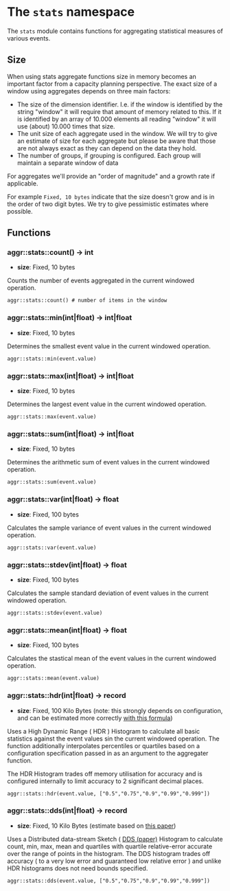 # The `stats` namespace

The `stats` module contains functions for aggregating statistical measures
of various events.


## Size

When using stats aggregate functions size in memory becomes an important factor from a capacity
planning perspective. The exact size of a window using aggregates depends on three main factors:

* The size of the dimension identifier. I.e. if the window is identified by the string "window" it will
  require that amount of memory related to this. If it is identified by an array of 10.000 elements
  all reading "window" it will use (about) 10.000 times that size.
* The unit size of each aggregate used in the window. We will try to give an estimate of size
  for each aggregate but please be aware that those are not always exact as they can depend on
  the data they hold.
* The number of groups, if grouping is configured. Each group will maintain a separate window of data

For aggregates we'll provide an "order of magnitude" and a growth rate if applicable.

For example `Fixed, 10 bytes` indicate that the size doesn't grow and is in the order of two digit
bytes. We try to give pessimistic estimates where possible.


## Functions

### aggr::stats::count() -> int

* **size**: Fixed, 10 bytes

Counts the number of events aggregated in the current windowed operation.

```trickle
aggr::stats::count() # number of items in the window
```

### aggr::stats::min(int|float) -> int|float

* **size**: Fixed, 10 bytes

Determines the smallest event value in the current windowed operation.

```trickle
aggr::stats::min(event.value)
```

### aggr::stats::max(int|float) -> int|float

* **size**: Fixed, 10 bytes


Determines the largest event value in the current windowed operation.

```trickle
aggr::stats::max(event.value)
```

### aggr::stats::sum(int|float) -> int|float

* **size**: Fixed, 10 bytes

Determines the arithmetic sum of event values in the current windowed operation.

```trickle
aggr::stats::sum(event.value)
```

### aggr::stats::var(int|float) -> float

* **size**: Fixed, 100 bytes

Calculates the sample variance of event values in the current windowed operation.

```trickle
aggr::stats::var(event.value)
```

### aggr::stats::stdev(int|float) -> float

* **size**: Fixed, 100 bytes

Calculates the sample standard deviation of event values in the current windowed operation.

```trickle
aggr::stats::stdev(event.value)
```

### aggr::stats::mean(int|float) -> float

* **size**: Fixed, 100 bytes

Calculates the stastical mean of the event values in the current windowed operation.

```trickle
aggr::stats::mean(event.value)
```

### aggr::stats::hdr(int|float) -> record

* **size**: Fixed, 100 Kilo Bytes (note: this strongly depends on configuration, and can be estimated more correctly [with this formula](https://github.com/HdrHistogram/HdrHistogram#footprint-estimation))

Uses a High Dynamic Range ( HDR ) Histogram to calculate all basic statistics against the event values sin the current windowed operation. The function additionally interpolates percentiles or quartiles based on a configuration specification passed in as an argument to the aggregater function.

The HDR Histogram trades off memory utilisation for accuracy and is configured internally to limit accuracy to 2 significant decimal places.

```trickle
aggr::stats::hdr(event.value, ["0.5","0.75","0.9","0.99","0.999"])
```

### aggr::stats::dds(int|float) -> record

* **size**: Fixed, 10 Kilo Bytes (estimate based on [this paper](https://arxiv.org/pdf/1908.10693.pdf))

Uses a Distributed data-stream Sketch ( [DDS (paper)](http://www.vldb.org/pvldb/vol12/p2195-masson.pdf) Histogram to calculate count, min, max, mean and quartiles with quartile relative-error accurate over the range of points in the histogram. The DDS histogram trades off accuracy ( to a very low error and guaranteed low relative error ) and unlike HDR histograms does not need bounds specified.

```trickle
aggr::stats::dds(event.value, ["0.5","0.75","0.9","0.99","0.999"])
```
